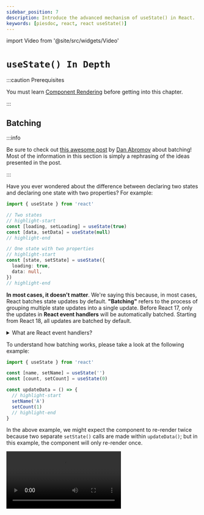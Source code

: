 ```yaml
---
sidebar_position: 7
description: Introduce the advanced mechanism of useState() in React.
keywords: [piesdoc, react, react useState()]
---
```


import Video from '@site/src/widgets/Video'

# `useState() In Depth`

:::caution Prerequisites

You must learn [Component Rendering](./component-rendering) before getting into this chapter.

:::

## Batching

:::info

Be sure to check out [this awesome post](https://github.com/reactwg/react-18/discussions/21) by [Dan Abromov](https://github.com/gaearon) about batching! Most of the information in this section is simply a rephrasing of the ideas presented in the post.

:::

Have you ever wondered about the difference between declaring two states and declaring one state with two properties? For example:

```ts showLineNumbers
import { useState } from 'react'

// Two states
// highlight-start
const [loading, setLoading] = useState(true)
const [data, setData] = useState(null)
// highlight-end

// One state with two properties
// highlight-start
const [state, setState] = useState({
  loading: true,
  data: null,
})
// highlight-end
```

**In most cases, it doesn't matter**. We're saying this because, in most cases, React batches state updates by default. **"Batching"** refers to the process of grouping multiple state updates into a single update. Before React 17, only the updates in **React event handlers** will be automatically batched. Starting from React 18, all updates are batched by default.

<details>
  <summary>What are React event handlers?</summary>

  React event handlers are those things that come with `React.[Something]EventHandler` you see in VSCode when you hover on a handler prop:

  <img src="/img/react/use-state-in-depth_react-event-handler-hover.png" alt="How to check if a handler prop is React event handler in VSCode" />

  You can also see all the types in the declaration file:

  <img src="/img/react/use-state-in-depth_react-event-handler-type.png" alt="React event handler declaration file" />

  React already handles most of the native HTML events, such as `onClick()`, `onChange()`, `onBlur()`, `onDrag()`, `onSubmit()`, etc. Life-cycle hooks like `componentDidMount()` and `useEffect()` are also considered React event handlers.
</details>

To understand how batching works, please take a look at the following example:

```ts showLineNumbers
import { useState } from 'react'

const [name, setName] = useState('')
const [count, setCount] = useState(0)

const updateData = () => {
  // highlight-start
  setName('A')
  setCount(1)
  // highlight-end
}
```

In the above example, we might expect the component to re-render twice because two separate `setState()` calls are made within `updateData()`; but in this example, the component will only re-render once.

<Video src="/video/react/use-state-in-depth_batching-1.mov" />

Before explaining why is this happening, let's take a look at another example:

```ts showLineNumbers
import { useState } from 'react'

const [name, setName] = useState('')
const [count, setCount] = useState(0)

const updateData = () => {
  // highlight-start
  setName('A')
  setCount(1)

  setName('B')
  setCount(2)

  setName('C')
  setCount(3)
  // highlight-end
}
```

In the above example, even though so many `setCount()` are called, the component is also going to re-render **once** — not twice, not three times, not six times, but once.

<Video src="/video/react/use-state-in-depth_batching-2.mov" />

Why?

It actually makes sense if we think about it. In the above example, we don't want users to see flickers when `count` is being updated from `0` all the way to `5`. Since we know that the last value being passed to `setCount()` is 5, we can simply skip over all previous values and directly set `count` to `5`. The same approach can be applied to `name` as well.

Additionally, after all update requests have been processed, React knows that the states to be updated are `name` and `count`. To minimize the number of re-renders and avoid any flicker that users might notice, React updates them both at the same time instead of individually.

The following video illustrates how states are updated in the example above. While the implementation may not be the same as React, it should give you a general understanding of how the render cycle works within a component.

Please keep in mind that **this is not the final version**! There's another one that includes the logic of the updater function below.

<Video src="/video/react/use-state-in-depth_batching-analysis.mov" />

- During the first render, all states in a component are stored in an imaginary object called `states`. At the same time, another imaginary object called `patches` is created to hold the values of `states` for the next render.
- Every time `setState()` is called, it updates the corresponding property in the `states` object.
- Once all [update requests](./component-rendering#update-requests) have been processed, React copies all the properties from `patches` to `states` and clears all the properties in patches.

After that, React updates the DOM nodes based on the values in `states`, and then waits for the next opportunity to process update requests.

Great, now you know the main idea of batching in React! Let's now learn what updater functions really are.

## Updater Functions

In React, an updater function is **a function that is passed to [`setState()`](./use-state#setstate)** as an argument. It is useful when we need to update the state based on its previous value, or when the state is a non-primitive value like an object or an array.

For example, consider the following code:

```ts showLineNumbers
import { useState } from 'react'

const [count, setCount] = useState(0)

const updateCount = () => {
  setCount(1)
  // highlight-next-line
  setCount((prevCount) => prevCount + 2)
}
```

In the above example, we first call `setCount(1)`, which will update the value of `count` to `1` in the next render. Then, we call `setCount((prevCount) => prevCount + 2)`, which means "give me the last value being passed to `setCount()`, and update the value of `count` to `(that value + 2)`". Thus, in this example, `count` will be updated to `3` after `updateCount()` is executed.

<Video src="/video/react/use-state-in-depth_updater-function-1.mov" />

Great, now let's take a look at another example:

```ts showLineNumbers
import { useState } from 'react'

const [count, setCount] = useState(0)

const updateCount = () => {
  // highlight-start
  setCount((prevCount) => prevCount + 2)
  setCount((prevCount) => prevCount + 4)
  setCount((prevCount) => prevCount + 6)
  setCount((prevCount) => prevCount + 8)
  // highlight-end
}
```

- In each render, if an updater function is used without a preceding value, React will use the current value of the state as the previous value. So in the example above, the `prevCount` in `setCount((prevCount) => prevCount + 2)` will be `0`, causing the value of `count` to be updated to `0 + 2`, which is `2`.
- Then, since the previously resolved value of `count` is `2`, `setCount((prevCount) => prevCount + 4)` will update the value of `count` to `2 + 4`, which is `6`.
- Then, since the previously resolved value of `count` is `6`, `setCount((prevCount) => prevCount + 6)` will update the value of `count` to `6 + 6`, which is `12`.
- Finally, since the previously resolved value of `count` is `12`, `setCount((prevCount) => prevCount + 8)` will update the value of `count` to `8 + 12`, which is `20`.

Therefore, in this example, `count` will be updated to `20` after `updateCount()` is executed.

<Video src="/video/react/use-state-in-depth_updater-function-2.mov" />

## How Is Updater Function Implemented

TODO:

- Since the queue is stored inside `useState()`, an updater function also works in a memoized function.
- Video

## Fixed Value or Updater Function?

**In most cases, it makes no difference**. Many developers use updater functions frequently because updater function is a convenient and reliable way to update a state based on its current value, helping to ensure that the state update is applied correctly without having to worry about anything else. After learning how [rendering](./component-rendering) works in React, we've realized that updater functions are not always necessary. That being said, it's still okay to use updater functions everywhere; it won't break anything.

Consider the following example:

```ts showLineNumbers
import { useState } from 'react'

const [count, setCount] = useState(0)
const [stringifiedCount, setStringifiedCount] = useState('')

const updateData = () => {
  setCount((prevCount) => prevCount + 5)
  
  // This is incorrect! The value of `count` will still be `0` before the component re-renders!
  // highlight-next-line
  setStringifiedCount(count.toString())
}
```

In the above example, given that `count` and `stringifiedCount` must be separate states for some reason, an updater function might seem to be the only way to ensure that `stringifiedCount` is always a string version of `count`. However, we can still achieve the same result without using an updater function in this scenario, and it's actually easier than you think! For example:

```ts showLineNumbers
import { useState } from 'react'

const [count, setCount] = useState(0)
const [stringifiedCount, setStringifiedCount] = useState('')

const updateData = () => {
  // highlight-start
  const nextCount = count + 5
  setCount(nextCount)
  setStringifiedCount(nextCount.toString())
  // highlight-end
}
```

By calculating the next value of `count` based on its current value, we can replicate the functionality of an updater function. Since `count` is a state, the component will re-render after `updateData()` is executed, which ensures that the changes will have already been applied to `count` the next time `updateData()` is called.

TODO: mention the `useCallback()` + `setState(prev)` combo.